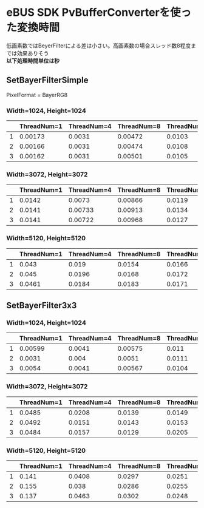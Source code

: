 # eBUS SDK PvBufferConverterを使った変換時間

低画素数ではBeyerFilterによる差は小さい。高画素数の場合スレッド数8程度までは効果ありそう  
**以下処理時間単位は秒**  

## SetBayerFilterSimple
PixelFormat = BayerRG8

### Width=1024, Height=1024
|   |ThreadNum=1   |ThreadNum=4 |ThreadNum=8|ThreadNum=16
|--|--|--|--|--|
|1  |0.00173 |0.0031|0.00472|0.0103
|2  |0.00166|0.0031|0.00474|0.0108
|3  |0.00162|0.0031|0.00501|0.0105

### Width=3072, Height=3072
|   |ThreadNum=1   |ThreadNum=4 |ThreadNum=8|ThreadNum=16
|--|--|--|--|--|
|1  |0.0142|0.0073 |0.00866|0.0119
|2  |0.0141|0.00733|0.00913|0.0134
|3  |0.0141|0.00722|0.00968|0.0127

### Width=5120, Height=5120
|   |ThreadNum=1   |ThreadNum=4 |ThreadNum=8|ThreadNum=16
|--|--|--|--|--|
|1  |0.043|0.019 |0.0154|0.0166
|2  |0.045|0.0196|0.0168|0.0172
|3  |0.0461|0.0184|0.0183|0.0171

## SetBayerFilter3x3

### Width=1024, Height=1024
|   |ThreadNum=1   |ThreadNum=4 |ThreadNum=8|ThreadNum=16
|--|--|--|--|--|
|1  |0.00599 |0.0041|0.00575|0.011
|2  |0.0031|0.004|0.0051|0.0111
|3  |0.0054|0.0041|0.00567|0.0104

### Width=3072, Height=3072
|   |ThreadNum=1   |ThreadNum=4 |ThreadNum=8|ThreadNum=16
|--|--|--|--|--|
|1  |0.0485|0.0208 |0.0139|0.0149
|2  |0.0492|0.0151|0.0143|0.0153
|3  |0.0484|0.0157|0.0129|0.0205

### Width=5120, Height=5120
|   |ThreadNum=1   |ThreadNum=4 |ThreadNum=8|ThreadNum=16
|--|--|--|--|--|
|1  |0.141|0.0408|0.0297|0.0251
|2  |0.155|0.038|0.0286|0.0255
|3  |0.137|0.0463|0.0302|0.0248

